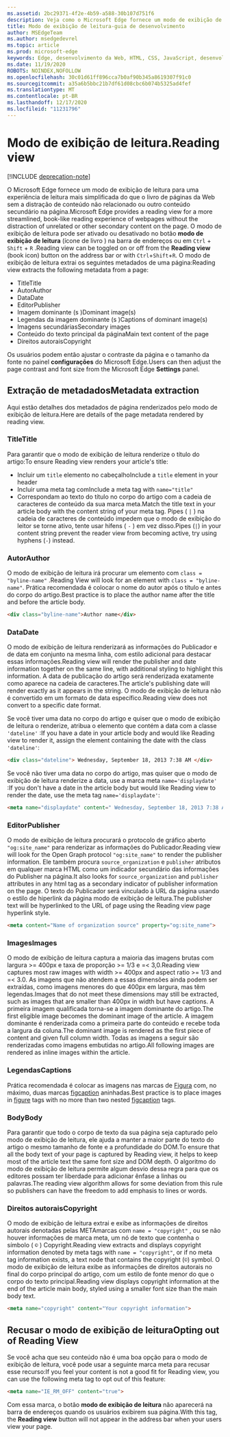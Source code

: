 ```yaml
---
ms.assetid: 2bc29371-4f2e-4b59-a588-30b107d751f6
description: Veja como o Microsoft Edge fornece um modo de exibição de leitura para páginas da Web para permitir a leitura sem adição.
title: Modo de exibição de leitura-guia de desenvolvimento
author: MSEdgeTeam
ms.author: msedgedevrel
ms.topic: article
ms.prod: microsoft-edge
keywords: Edge, desenvolvimento da Web, HTML, CSS, JavaScript, desenvolvedor
ms.date: 11/19/2020
ROBOTS: NOINDEX,NOFOLLOW
ms.openlocfilehash: 30c01d61ff896cca7b0af90b345a8619307f91c0
ms.sourcegitcommit: a35a6b5bbc21b7df61d08cbc6b074b5325ad4fef
ms.translationtype: MT
ms.contentlocale: pt-BR
ms.lasthandoff: 12/17/2020
ms.locfileid: "11231796"
---
```

# <span data-ttu-id="ab700-104">Modo de exibição de leitura.</span><span class="sxs-lookup"><span data-stu-id="ab700-104">Reading view</span></span>  

[!INCLUDE [deprecation-note](../../includes/legacy-edge-note.md)]  

<span data-ttu-id="ab700-105">O Microsoft Edge fornece um modo de exibição de leitura para uma experiência de leitura mais simplificada do que o livro de páginas da Web sem a distração de conteúdo não relacionado ou outro conteúdo secundário na página.</span><span class="sxs-lookup"><span data-stu-id="ab700-105">Microsoft Edge provides a reading view for a more streamlined, book-like reading experience of webpages without the distraction of unrelated or other secondary content on the page.</span></span>  <span data-ttu-id="ab700-106">O modo de exibição de leitura pode ser ativado ou desativado no botão **modo de exibição de leitura** \(ícone de livro \) na barra de endereços ou em `Ctrl` + `Shift` + `R` .</span><span class="sxs-lookup"><span data-stu-id="ab700-106">Reading view can be toggled on or off from the **Reading view** \(book icon\) button on the address bar or with `Ctrl`+`Shift`+`R`.</span></span>  <span data-ttu-id="ab700-107">O modo de exibição de leitura extrai os seguintes metadados de uma página:</span><span class="sxs-lookup"><span data-stu-id="ab700-107">Reading view extracts the following metadata from a page:</span></span>  

*   <span data-ttu-id="ab700-108">Title</span><span class="sxs-lookup"><span data-stu-id="ab700-108">Title</span></span>
*   <span data-ttu-id="ab700-109">Autor</span><span class="sxs-lookup"><span data-stu-id="ab700-109">Author</span></span>
*   <span data-ttu-id="ab700-110">Data</span><span class="sxs-lookup"><span data-stu-id="ab700-110">Date</span></span>
*   <span data-ttu-id="ab700-111">Editor</span><span class="sxs-lookup"><span data-stu-id="ab700-111">Publisher</span></span>
*   <span data-ttu-id="ab700-112">Imagem dominante \(s \)</span><span class="sxs-lookup"><span data-stu-id="ab700-112">Dominant image\(s\)</span></span>
*   <span data-ttu-id="ab700-113">Legendas da imagem dominante \(s \)</span><span class="sxs-lookup"><span data-stu-id="ab700-113">Captions of dominant image\(s\)</span></span>
*   <span data-ttu-id="ab700-114">Imagens secundárias</span><span class="sxs-lookup"><span data-stu-id="ab700-114">Secondary images</span></span>
*   <span data-ttu-id="ab700-115">Conteúdo do texto principal da página</span><span class="sxs-lookup"><span data-stu-id="ab700-115">Main text content of the page</span></span>
*   <span data-ttu-id="ab700-116">Direitos autorais</span><span class="sxs-lookup"><span data-stu-id="ab700-116">Copyright</span></span>

<span data-ttu-id="ab700-117">Os usuários podem então ajustar o contraste da página e o tamanho da fonte no painel **configurações** do Microsoft Edge.</span><span class="sxs-lookup"><span data-stu-id="ab700-117">Users can then adjust the page contrast and font size from the Microsoft Edge **Settings** panel.</span></span>  

## <span data-ttu-id="ab700-118">Extração de metadados</span><span class="sxs-lookup"><span data-stu-id="ab700-118">Metadata extraction</span></span>  

<span data-ttu-id="ab700-119">Aqui estão detalhes dos metadados de página renderizados pelo modo de exibição de leitura.</span><span class="sxs-lookup"><span data-stu-id="ab700-119">Here are details of the page metadata rendered by reading view.</span></span>  

### <span data-ttu-id="ab700-120">Title</span><span class="sxs-lookup"><span data-stu-id="ab700-120">Title</span></span>  

<span data-ttu-id="ab700-121">Para garantir que o modo de exibição de leitura renderize o título do artigo:</span><span class="sxs-lookup"><span data-stu-id="ab700-121">To ensure Reading view renders your article's title:</span></span>  

*   <span data-ttu-id="ab700-122">Incluir um `title` elemento no cabeçalho</span><span class="sxs-lookup"><span data-stu-id="ab700-122">Include a `title` element in your header</span></span>  
*   <span data-ttu-id="ab700-123">Incluir uma meta tag com</span><span class="sxs-lookup"><span data-stu-id="ab700-123">Include a meta tag with</span></span> `name="title"`  
*   <span data-ttu-id="ab700-124">Correspondam ao texto do título no corpo do artigo com a cadeia de caracteres de conteúdo da sua marca meta.</span><span class="sxs-lookup"><span data-stu-id="ab700-124">Match the title text in your article body with the content string of your meta tag.</span></span>  <span data-ttu-id="ab700-125">Pipes \( `|` \) na cadeia de caracteres de conteúdo impedem que o modo de exibição do leitor se torne ativo, tente usar hifens \( `-` \) em vez disso.</span><span class="sxs-lookup"><span data-stu-id="ab700-125">Pipes \(`|`\) in your content string prevent the reader view from becoming active, try using hyphens \(`-`\) instead.</span></span>  

### <span data-ttu-id="ab700-126">Autor</span><span class="sxs-lookup"><span data-stu-id="ab700-126">Author</span></span>  

<span data-ttu-id="ab700-127">O modo de exibição de leitura irá procurar um elemento com `class = "byline-name"` .</span><span class="sxs-lookup"><span data-stu-id="ab700-127">Reading View will look for an element with `class = "byline-name"`.</span></span>  <span data-ttu-id="ab700-128">Prática recomendada é colocar o nome do autor após o título e antes do corpo do artigo.</span><span class="sxs-lookup"><span data-stu-id="ab700-128">Best practice is to place the author name after the title and before the article body.</span></span>  

```html
<div class="byline-name">Author name</div>
```  

### <span data-ttu-id="ab700-129">Data</span><span class="sxs-lookup"><span data-stu-id="ab700-129">Date</span></span>  

<span data-ttu-id="ab700-130">O modo de exibição de leitura renderizará as informações do Publicador e de data em conjunto na mesma linha, com estilo adicional para destacar essas informações.</span><span class="sxs-lookup"><span data-stu-id="ab700-130">Reading view will render the publisher and date information together on the same line, with additional styling to highlight this information.</span></span>  <span data-ttu-id="ab700-131">A data de publicação do artigo será renderizada exatamente como aparece na cadeia de caracteres.</span><span class="sxs-lookup"><span data-stu-id="ab700-131">The article's publishing date will render exactly as it appears in the string.</span></span>  <span data-ttu-id="ab700-132">O modo de exibição de leitura não é convertido em um formato de data específico.</span><span class="sxs-lookup"><span data-stu-id="ab700-132">Reading view does not convert to a specific date format.</span></span>  

<span data-ttu-id="ab700-133">Se você tiver uma data no corpo do artigo e quiser que o modo de exibição de leitura o renderize, atribua o elemento que contém a data com a classe `'dateline'` :</span><span class="sxs-lookup"><span data-stu-id="ab700-133">If you have a date in your article body and would like Reading view to render it, assign the element containing the date with the class `'dateline'`:</span></span>  

```html
<div class="dateline"> Wednesday, September 18, 2013 7:38 AM </div>
```  

<span data-ttu-id="ab700-134">Se você não tiver uma data no corpo do artigo, mas quiser que o modo de exibição de leitura renderize a data, use a marca meta `name='displaydate'` :</span><span class="sxs-lookup"><span data-stu-id="ab700-134">If you don't have a date in the article body but would like Reading view to render the date, use the meta tag `name='displaydate'`:</span></span>  

```html
<meta name="displaydate" content=" Wednesday, September 18, 2013 7:38 AM ">
```  

### <span data-ttu-id="ab700-135">Editor</span><span class="sxs-lookup"><span data-stu-id="ab700-135">Publisher</span></span>  

<span data-ttu-id="ab700-136">O modo de exibição de leitura procurará o protocolo de gráfico aberto `"og:site_name"` para renderizar as informações do Publicador.</span><span class="sxs-lookup"><span data-stu-id="ab700-136">Reading view will look for the Open Graph protocol `"og:site_name"` to render the publisher information.</span></span>  <span data-ttu-id="ab700-137">Ele também procura `source_organization` e `publisher` atributos em qualquer marca HTML como um indicador secundário das informações do Publisher na página.</span><span class="sxs-lookup"><span data-stu-id="ab700-137">It also looks for `source_organization` and `publisher` attributes in any html tag as a secondary indicator of publisher information on the page.</span></span>  <span data-ttu-id="ab700-138">O texto do Publicador será vinculado à URL da página usando o estilo de hiperlink da página modo de exibição de leitura.</span><span class="sxs-lookup"><span data-stu-id="ab700-138">The publisher text will be hyperlinked to the URL of page using the Reading view page hyperlink style.</span></span>  

```html
<meta content="Name of organization source" property="og:site_name">
```  

### <span data-ttu-id="ab700-139">Images</span><span class="sxs-lookup"><span data-stu-id="ab700-139">Images</span></span>  

<span data-ttu-id="ab700-140">O modo de exibição de leitura captura a maioria das imagens brutas com largura >= 400px e taxa de proporção >= 1/3 e =< 3,0.</span><span class="sxs-lookup"><span data-stu-id="ab700-140">Reading view captures most raw images with width >= 400px and aspect ratio >= 1/3 and =< 3.0.</span></span>  <span data-ttu-id="ab700-141">As imagens que não atendem a essas dimensões ainda podem ser extraídas, como imagens menores do que 400px em largura, mas têm legendas.</span><span class="sxs-lookup"><span data-stu-id="ab700-141">Images that do not meet these dimensions may still be extracted, such as images that are smaller than 400px in width but have captions.</span></span>  <span data-ttu-id="ab700-142">A primeira imagem qualificada torna-se a imagem dominante do artigo.</span><span class="sxs-lookup"><span data-stu-id="ab700-142">The first eligible image becomes the dominant image of the article.</span></span>  <span data-ttu-id="ab700-143">A imagem dominante é renderizada como a primeira parte do conteúdo e recebe toda a largura da coluna.</span><span class="sxs-lookup"><span data-stu-id="ab700-143">The dominant image is rendered as the first piece of content and given full column width.</span></span>  <span data-ttu-id="ab700-144">Todas as imagens a seguir são renderizadas como imagens embutidas no artigo.</span><span class="sxs-lookup"><span data-stu-id="ab700-144">All following images are rendered as inline images within the article.</span></span>  

### <span data-ttu-id="ab700-145">Legendas</span><span class="sxs-lookup"><span data-stu-id="ab700-145">Captions</span></span>  

<span data-ttu-id="ab700-146">Prática recomendada é colocar as imagens nas marcas de [Figura](https://developer.mozilla.org/docs/Web/HTML/Element/figure) com, no máximo, duas marcas [figcaption](https://developer.mozilla.org/docs/Web/HTML/Element/figcaption) aninhadas.</span><span class="sxs-lookup"><span data-stu-id="ab700-146">Best practice is to place images in [figure](https://developer.mozilla.org/docs/Web/HTML/Element/figure) tags with no more than two nested [figcaption](https://developer.mozilla.org/docs/Web/HTML/Element/figcaption) tags.</span></span>  

### <span data-ttu-id="ab700-147">Body</span><span class="sxs-lookup"><span data-stu-id="ab700-147">Body</span></span>  

<span data-ttu-id="ab700-148">Para garantir que todo o corpo de texto da sua página seja capturado pelo modo de exibição de leitura, ele ajuda a manter a maior parte do texto do artigo o mesmo tamanho de fonte e a profundidade do DOM.</span><span class="sxs-lookup"><span data-stu-id="ab700-148">To ensure that all the body text of your page is captured by Reading view, it helps to keep most of the article text the same font size and DOM depth.</span></span>  <span data-ttu-id="ab700-149">O algoritmo do modo de exibição de leitura permite algum desvio dessa regra para que os editores possam ter liberdade para adicionar ênfase a linhas ou palavras.</span><span class="sxs-lookup"><span data-stu-id="ab700-149">The reading view algorithm allows for some deviation from this rule so publishers can have the freedom to add emphasis to lines or words.</span></span>  

### <span data-ttu-id="ab700-150">Direitos autorais</span><span class="sxs-lookup"><span data-stu-id="ab700-150">Copyright</span></span>  

<span data-ttu-id="ab700-151">O modo de exibição de leitura extrai e exibe as informações de direitos autorais denotadas pelas METAmarcas com `name = "copyright"` , ou se não houver informações de marca meta, um nó de texto que contenha o símbolo \( `©` \) Copyright.</span><span class="sxs-lookup"><span data-stu-id="ab700-151">Reading view extracts and displays copyright information denoted by meta tags with `name = "copyright"`, or if no meta tag information exists, a text node that contains the copyright \(`©`\) symbol.</span></span>  <span data-ttu-id="ab700-152">O modo de exibição de leitura exibe as informações de direitos autorais no final do corpo principal do artigo, com um estilo de fonte menor do que o corpo do texto principal.</span><span class="sxs-lookup"><span data-stu-id="ab700-152">Reading view displays copyright information at the end of the article main body, styled using a smaller font size than the main body text.</span></span>  

```html
<meta name="copyright" content="Your copyright information">
```  

## <span data-ttu-id="ab700-153">Recusar o modo de exibição de leitura</span><span class="sxs-lookup"><span data-stu-id="ab700-153">Opting out of Reading View</span></span>  

<span data-ttu-id="ab700-154">Se você acha que seu conteúdo não é uma boa opção para o modo de exibição de leitura, você pode usar a seguinte marca meta para recusar esse recurso:</span><span class="sxs-lookup"><span data-stu-id="ab700-154">If you feel your content is not a good fit for Reading view, you can use the following meta tag to opt out of this feature:</span></span>  

```html
<meta name="IE_RM_OFF" content="true">
```  

<span data-ttu-id="ab700-155">Com essa marca, o botão **modo de exibição de leitura** não aparecerá na barra de endereços quando os usuários exibirem sua página.</span><span class="sxs-lookup"><span data-stu-id="ab700-155">With this tag, the **Reading view** button will not appear in the address bar when your users view your page.</span></span>  
